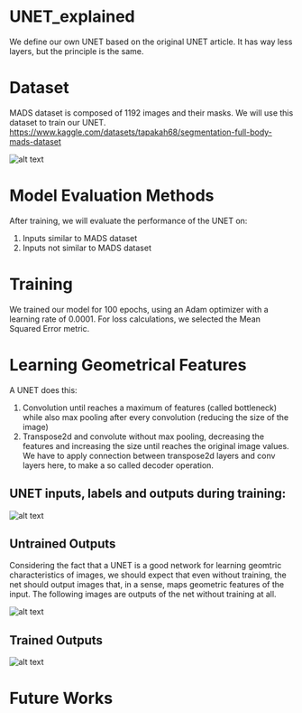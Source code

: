 # UNET_explained
We define our own UNET based on the original UNET article. It has way less layers, but the principle is the same.

# Dataset
MADS dataset is composed of 1192 images and their masks. We will use this dataset to train our UNET.
https://www.kaggle.com/datasets/tapakah68/segmentation-full-body-mads-dataset

![alt text](https://storage.googleapis.com/kaggle-datasets-images/1108926/1863359/1f5acd213e62270de4911d10e4f2d0ca/dataset-cover.png)

# Model Evaluation Methods
After training, we will evaluate the performance of the UNET on:
1. Inputs similar to MADS dataset
2. Inputs not similar to MADS dataset

# Training
We trained our model for 100 epochs, using an Adam optimizer with a learning rate of 0.0001. For loss calculations, we selected the Mean Squared Error metric.

# Learning Geometrical Features
A UNET does this: 
1. Convolution until reaches a maximum of features (called bottleneck) while also max pooling after every convolution (reducing the size of the image)
2. Transpose2d and convolute without max pooling, decreasing the features and increasing the size until reaches the original image values. We have to apply connection between transpose2d layers and conv layers here, to make a so called decoder operation.

## UNET inputs, labels and outputs during training:
![alt text](https://i.ibb.co/qxHKcjv/TRAINING-GRAPH-EPOCHS30.png)

## Untrained Outputs

Considering the fact that a UNET is a good network for learning geomtric characteristics of images, we should expect that even without training, the net should output images that, in a sense, maps geometric features of the input. 
The following images are outputs of the net without training at all.

![alt text](https://i.ibb.co/TLFc4Gz/Untrained-Stimulus.png)

## Trained Outputs

![alt text](https://i.ibb.co/5LpVtrs/Trained-Stimulus.png)

# Future Works

